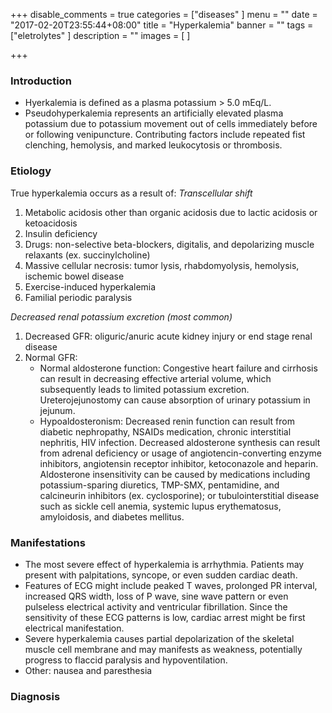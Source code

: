 +++
disable_comments = true
categories = ["diseases"
]
menu = ""
date = "2017-02-20T23:55:44+08:00"
title = "Hyperkalemia"
banner = ""
tags = ["eletrolytes"
]
description = ""
images = [
]

+++
### Introduction
- Hyerkalemia is defined as a plasma potassium > 5.0 mEq/L.
- Pseudohyperkalemia represents an artificially elevated plasma potassium due to potassium movement out of cells immediately before or following venipuncture. Contributing factors include repeated fist clenching, hemolysis, and marked leukocytosis or thrombosis.

<!--more-->
### Etiology
True hyperkalemia occurs as a result of:
_Transcellular shift_

1. Metabolic acidosis other than organic acidosis due to lactic acidosis or ketoacidosis
2. Insulin deficiency
3. Drugs: non-selective beta-blockers, digitalis, and depolarizing muscle relaxants (ex. succinylcholine)
4. Massive cellular necrosis: tumor lysis, rhabdomyolysis, hemolysis, ischemic bowel disease
5. Exercise-induced hyperkalemia
6. Familial periodic paralysis

_Decreased renal potassium excretion (most common)_

1. Decreased GFR: oliguric/anuric acute kidney injury or end stage renal disease
2. Normal GFR: 
    - Normal aldosterone function: Congestive heart failure and cirrhosis can result in decreasing effective arterial volume, which subsequently leads to limited potassium excretion. Ureterojejunostomy can cause absorption of urinary potassium in jejunum.
    - Hypoaldosteronism: Decreased renin function can result from diabetic nephropathy, NSAIDs medication, chronic interstitial nephritis, HIV infection. Decreased aldosterone synthesis can result from adrenal deficiency or usage of angiotencin-converting enzyme inhibitors, angiotensin receptor inhibitor, ketoconazole and heparin. Aldosterone insensitivity can be caused by medications including potassium-sparing diuretics, TMP-SMX, pentamidine, and calcineurin inhibitors (ex. cyclosporine); or tubulointerstitial disease such as sickle cell anemia, systemic lupus erythematosus, amyloidosis, and diabetes mellitus.

### Manifestations
- The most severe effect of hyperkalemia is arrhythmia. Patients may present with palpitations, syncope, or even sudden cardiac death.
- Features of ECG might include peaked T waves, prolonged PR interval, increased QRS width, loss of P wave, sine wave pattern or even pulseless electrical activity and ventricular fibrillation. Since the sensitivity of these ECG patterns is low, cardiac arrest might be first electrical manifestation.
- Severe hyperkalemia causes partial depolarization of the skeletal muscle cell membrane and may manifests as weakness, potentially progress to flaccid paralysis and hypoventilation.
- Other: nausea and paresthesia

### Diagnosis


